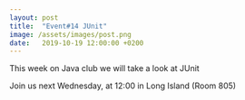```yaml
---
layout: post
title:  "Event#14 JUnit"
image: /assets/images/post.png
date:   2019-10-19 12:00:00 +0200
---
```


This week on Java club we will take a look at JUnit

Join us next Wednesday, at 12:00 in Long Island (Room 805)